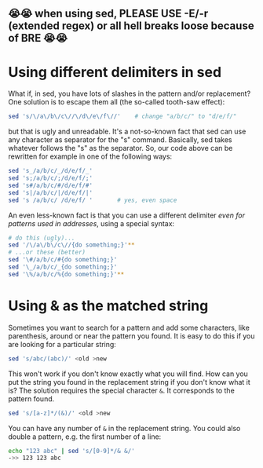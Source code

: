 😭😭 when using sed, PLEASE USE -E/-r (extended regex) or all hell breaks loose because of BRE 😭😭
---

# Using different delimiters in sed
What if, in sed, you have lots of slashes in the pattern and/or replacement?
One solution is to escape them all (the so-called tooth-saw effect):

```bash
sed 's/\/a\/b\/c\//\/d\/e\/f\//'    # change "a/b/c/" to "d/e/f/"
```

but that is ugly and unreadable. It's a not-so-known fact that sed can use any character as separator for the "s" command. Basically, sed takes whatever follows the "s" as the separator. So, our code above can be rewritten for example in one of the following ways:
```bash
sed 's_/a/b/c/_/d/e/f/_'
sed 's;/a/b/c/;/d/e/f/;'
sed 's#/a/b/c/#/d/e/f/#'
sed 's|/a/b/c/|/d/e/f/|'
sed 's /a/b/c/ /d/e/f/ '       # yes, even space
```
An even less-known fact is that you can use a different delimiter *even for patterns used in addresses*, using a special syntax:

```bash
# do this (ugly)...
sed '/\/a\/b\/c\//{do something;}'**
# ...or these (better)
sed '\#/a/b/c/#{do something;}'
sed '\_/a/b/c/_{do something;}'
sed '\%/a/b/c/%{do something;}'**
```

# Using & as the matched string

Sometimes you want to search for a pattern and add some characters, like parenthesis, around or near the pattern you found. It is easy to do this if you are looking for a particular string:
```bash
sed 's/abc/(abc)/' <old >new
```
This won't work if you don't know exactly what you will find. How can you put the string you found in the replacement string if you don't know what it is?
The solution requires the special character `&`. It corresponds to the pattern found.
```bash
sed 's/[a-z]*/(&)/' <old >new
```
You can have any number of `&` in the replacement string. You could also double a pattern, e.g. the first number of a line:
```bash
echo "123 abc" | sed 's/[0-9]*/& &/'
->> 123 123 abc
```